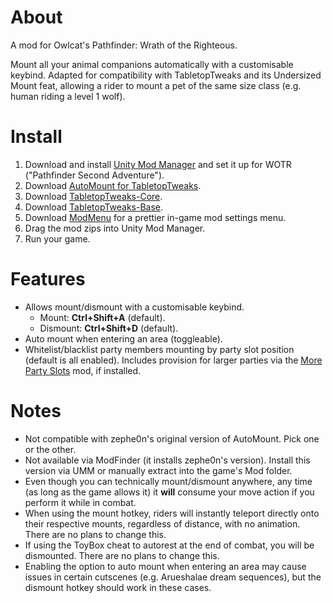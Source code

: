 ﻿# About

A mod for Owlcat's Pathfinder: Wrath of the Righteous.

Mount all your animal companions automatically with a customisable keybind. Adapted for compatibility with TabletopTweaks and its Undersized Mount feat, allowing a rider to mount a pet of the same size class (e.g. human riding a level 1 wolf).

# Install
1. Download and install [Unity Mod Manager](https://www.nexusmods.com/site/mods/21) and set it up for WOTR ("Pathfinder Second Adventure").
1. Download [AutoMount for TabletopTweaks](https://github.com/DarthParametric/AutoMount_for_TabletopTweaks/releases/latest).
1. Download [TabletopTweaks-Core](https://github.com/Vek17/TabletopTweaks-Core/releases/latest).
1. Download [TabletopTweaks-Base](https://github.com/Vek17/TabletopTweaks-Base/releases/latest).
1. Download [ModMenu](https://github.com/WittleWolfie/ModMenu/releases/latest) for a prettier in-game mod settings menu.
1. Drag the mod zips into Unity Mod Manager.
1. Run your game.

# Features
- Allows mount/dismount with a customisable keybind.
    - Mount: **Ctrl+Shift+A** (default).
    - Dismount: **Ctrl+Shift+D** (default).
- Auto mount when entering an area (toggleable).
- Whitelist/blacklist party members mounting by party slot position (default is all enabled). Includes provision for larger parties via the [More Party Slots](https://www.nexusmods.com/pathfinderwrathoftherighteous/mods/694/) mod, if installed.

# Notes
- Not compatible with zephe0n's original version of AutoMount. Pick one or the other.
- Not available via ModFinder (it installs zephe0n's version). Install this version via UMM or manually extract into the game's Mod folder.
- Even though you can technically mount/dismount anywhere, any time (as long as the game allows it) it **will** consume your move action if you perform it while in combat.
- When using the mount hotkey, riders will instantly teleport directly onto their respective mounts, regardless of distance, with no animation. There are no plans to change this.
- If using the ToyBox cheat to autorest at the end of combat, you will be dismounted. There are no plans to change this.
- Enabling the option to auto mount when entering an area may cause issues in certain cutscenes (e.g. Arueshalae dream sequences), but the dismount hotkey should work in these cases.
